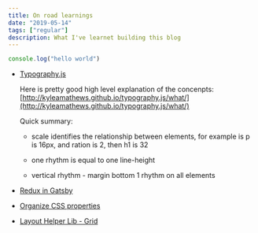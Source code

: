 ```yaml
---
title: On road learnings
date: "2019-05-14"
tags: ["regular"]
description: What I've learnet building this blog
---
```


```js
console.log("hello world")
```

- [Typography.js](https://kyleamathews.github.io/typography.js/)

  Here is pretty good high level explanation of the concenpts: [http://kyleamathews.github.io/typography.js/what/](http://kyleamathews.github.io/typography.js/what/)

  Quick summary:

  - scale identifies the relationship between elements, for example is p is 16px, and ration is 2, then h1 is 32

  - one rhythm is equal to one line-height

  - vertical rhythm - margin bottom 1 rhythm on all elements

- [Redux in Gatsby](https://medium.freecodecamp.org/how-to-get-started-with-gatsby-2-and-redux-ae1c543571ca)

- [Organize CSS properties](https://9elements.com/css-rule-order/)

- [Layout Helper Lib - Grid](https://github.com/rebassjs/grid)
